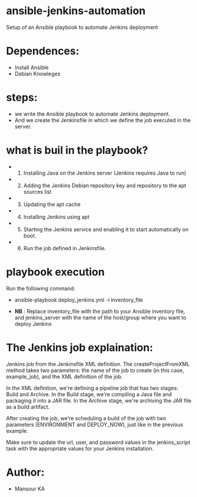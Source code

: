 # ansible-jenkins-automation
Setup of an Ansible playbook to automate Jenkins deployment


# Dependences:
- Install Ansible
- Debian Knowleges

# steps:
- we write the Ansible playbook to automate Jenkins deployment.
- And we create the Jenkinsfile in which we define the job executed in the server.


# what is buil in the playbook?
- 1. Installing Java on the Jenkins server (Jenkins requires Java to run)
- 2. Adding the Jenkins Debian repository key and repository to the apt sources list
- 3. Updating the apt cache
- 4. Installing Jenkins using apt
- 5. Starting the Jenkins service and enabling it to start automatically on boot.
- 6. Run the job defined in Jenkinsfile.

 
# playbook execution 
Run the following command:
- ansible-playbook deploy_jenkins.yml -i inventory_file

- **NB** : Replace inventory_file with the path to your Ansible inventory file, and jenkins_server with the name of the host/group where you want to deploy Jenkins

# The Jenkins job explaination:
Jenkins job from the Jenkinsfile XML definition. The createProjectFromXML method takes two parameters: the name of the job to create (in this case, example_job), and the XML definition of the job.

In the XML definition, we're defining a pipeline job that has two stages: Build and Archive. In the Build stage, we're compiling a Java file and packaging it into a JAR file. In the Archive stage, we're archiving the JAR file as a build artifact.

After creating the job, we're scheduling a build of the job with two parameters (ENVIRONMENT and DEPLOY_NOW), just like in the previous example.

Make sure to update the url, user, and password values in the jenkins_script task with the appropriate values for your Jenkins installation.


# Author:
- Mansour KA
